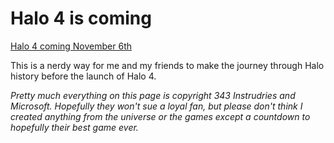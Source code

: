 # Halo 4 is coming

[Halo 4 coming November 6th](http://halo.xbox.com/halo4)

This is a nerdy way for me and my friends to make the journey through Halo history before the launch of Halo 4.

*Pretty much everything on this page is copyright 343 Instrudries and Microsoft. Hopefully they won't sue a loyal fan, but please don't think I created anything from the universe or the games except a countdown to hopefully their best game ever.*